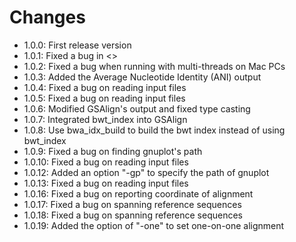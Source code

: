# Changes
- 1.0.0: First release version
- 1.0.1: Fixed a bug in <<CheckMemoryUsage>>
- 1.0.2: Fixed a bug when running with multi-threads on Mac PCs
- 1.0.3: Added the Average Nucleotide Identity (ANI) output
- 1.0.4: Fixed a bug on reading input files
- 1.0.5: Fixed a bug on reading input files
- 1.0.6: Modified GSAlign's output and fixed type casting
- 1.0.7: Integrated bwt_index into GSAlign
- 1.0.8: Use bwa_idx_build to build the bwt index instead of using bwt_index
- 1.0.9: Fixed a bug on finding gnuplot's path
- 1.0.10: Fixed a bug on reading input files
- 1.0.12: Added an option "-gp" to specify the path of gnuplot
- 1.0.13: Fixed a bug on reading input files
- 1.0.16: Fixed a bug on reporting coordinate of alignment
- 1.0.17: Fixed a bug on spanning reference sequences
- 1.0.18: Fixed a bug on spanning reference sequences
- 1.0.19: Added the option of "-one" to set one-on-one alignment

